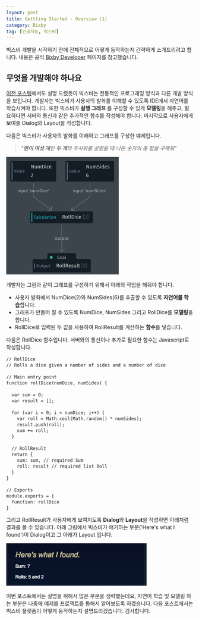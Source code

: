 ```yaml
---
layout: post
title: Gettting Started - Overview (1)
category: Bixby
tag: [인공지능, 빅스비]
---
```


빅스비 개발을 시작하기 전에 전체적으로 어떻게 동작하는지 간략하게 소개드리려고 합니다. 내용은 공식 [Bixby Developer](https://bixbydevelopers.com/dev/docs/get-started/overview) 페이지를 참고했습니다.


## 무엇을 개발해야 하나요

[이전 포스팅](/bixby/2018/12/13/intro/)에서도 설명 드렸듯이 빅스비는 전통적인 프로그래밍 방식과 다른 개발 방식을 보입니다. 개발자는 빅스비가 사용자의 발화를 이해할 수 있도록 IDE에서 자연어를 학습시켜야 합니다. 또한 빅스비가 **실행 그래프** 를 구성할 수 있게 **모델링**을 해주고, 필요하다면 서버와 통신과 같은 추가적인 함수를 작성해야 합니다. 마지막으로 사용자에게 보여줄 Dialog와 Layout을 작성합니다.

다음은 빅스비가 사용자의 발화를 이해하고 그래프를 구성한 예제입니다.

>*"**면이 여섯 개**인 **두 개**의 주사위를 굴렸을 때 나온 숫자의 총 합을 구해줘"*

![image](/assets/2018-12-16-overview/1st-execution-graph-11771877356118750247.png)


개발자는 그림과 같이 그래프를 구성하기 위해서 아래의 작업을 해줘야 합니다.

* 사용자 발화에서 NumDice(2)와 NumSides(6)를 추출할 수 있도록 **자연어를 학습**합니다.
* 그래프가 만들어 질 수 있도록 NumDice, NumSides 그리고 RollDice를 **모델링**을 합니다.
* RollDice로 입력된 두 값을 사용하여 RollResult를 계산하는 **함수**를 넣습니다.

<!-- 
**모델링(Modeling)**은 **Concept**과 **Action**을 정의하는 작업이라고 생각하시면 됩니다. 우리가 보고 있는 예제에서는 NumDice, NumSides, RollResult가 Concept이고 RollDice가 Action입니다. 나중에 조금 더 자세하게 다루겠습니다. 아래는 공식 홈페이지에 나와있는 Concept과 Action에 대한 설명입니다.
>A **concept** describes any "thing." It could represent a concrete object, such as coffee, flowers, or an airport.

>An **action** defines an operation that Bixby can perform, directly or indirectly, on behalf of a user. If concepts are nouns, actions are verbs. 
-->

다음은 RollDice 함수입니다. 서버와의 통신이나 추가로 필요한 함수는 Javascript로 작성합니다.

```
// RollDice
// Rolls a dice given a number of sides and a number of dice

// Main entry point
function rollDice(numDice, numSides) {

  var sum = 0;
  var result = [];

  for (var i = 0; i < numDice; i++) {
    var roll = Math.ceil(Math.random() * numSides);
    result.push(roll);
    sum += roll;
  }

  // RollResult
  return {
    sum: sum, // required Sum
    roll: result // required list Roll
  }
}

// Exports
module.exports = {
  function: rollDice
}
```


그리고 RollResult가 사용자에게 보여지도록 **Dialog**와 **Layout**을 작성하면 아래처럼 결과를 볼 수 있습니다. 아래 그림에서 빅스비가 얘기하는 부분('Here's what I found')이 Dialog이고 그 아래가 Layout 입니다.

![image](/assets/2018-12-16-overview/layout-result-16107432446437221263.png)


이번 포스트에서는 설명을 위해서 많은 부분을 생략했는데요, 자연어 학습 및 모델링 하는 부분은 나중에 예제를 프로젝트를 통해서 알아보도록 하겠습니다.
다음 포스트에서는 빅스비 플랫폼이 어떻게 동작하는지 설명드리겠습니다. 감사합니다.